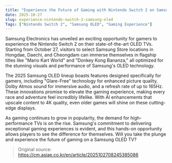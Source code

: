 ```yaml
---
title: "Experience the Future of Gaming with Nintendo Switch 2 on Samsung OLED TVs"
date: 2025-10-27
slug: experience-nintendo-switch-2-samsung-oled
Tags: ["Nintendo Switch 2", "Samsung OLED", "Gaming Experience"]
---
```


Samsung Electronics has unveiled an exciting opportunity for gamers to experience the Nintendo Switch 2 on their state-of-the-art OLED TVs. Starting from October 27, visitors to select Samsung Store locations in Hongdae, Daechi, and Cheongdam can immerse themselves in flagship titles like "Mario Kart World" and "Donkey Kong Bananza," all optimized for the stunning visuals and performance of Samsung's OLED technology.

The 2025 Samsung OLED lineup boasts features designed specifically for gamers, including "Glare-Free" technology for enhanced picture quality, Dolby Atmos sound for immersive audio, and a refresh rate of up to 165Hz. These innovations promise to elevate the gaming experience, making every race and adventure feel incredibly lifelike. With AI enhancements that upscale content to 4K quality, even older games will shine on these cutting-edge displays.

As gaming continues to grow in popularity, the demand for high-performance TVs is on the rise. Samsung's commitment to delivering exceptional gaming experiences is evident, and this hands-on opportunity allows players to see the difference for themselves. Will you take the plunge and experience the future of gaming on a Samsung OLED TV?

> Original source: https://cm.asiae.co.kr/en/article/2025102708245385086